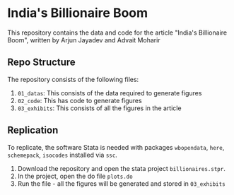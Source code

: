 # India's Billionaire Boom

This repository contains the data and code for the article "India's Billionaire Boom", written by Arjun Jayadev and Advait Moharir

## Repo Structure

The repository consists of the following files:

1. `01_datas`: This consists of the data required to generate figures
2. `02_code`: This has code to generate figures
3. `03_exhibits`: This consists of all the figures in the article

## Replication

To replicate, the software Stata is needed with packages `wbopendata`, `here`, `schemepack`, `isocodes` installed via `ssc`.

1. Download the repository and open the stata project `billionaires.stpr`.
2. In the project, open the do file `plots.do`
3. Run the file - all the figures will be generated and stored in `03_exhibits`



